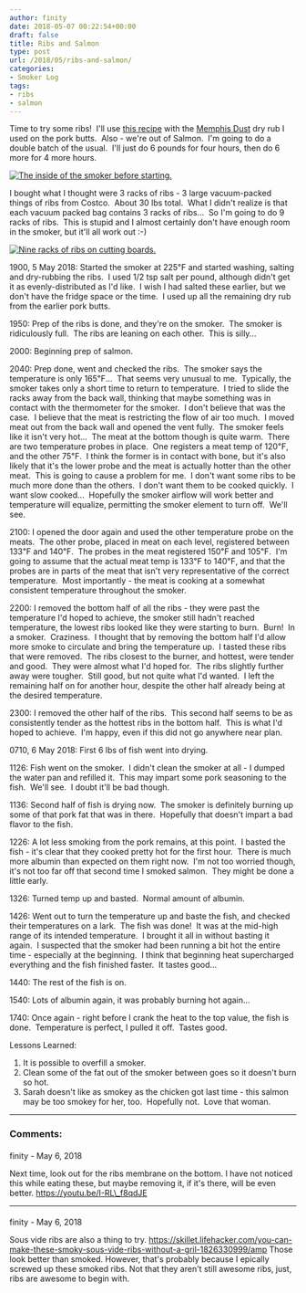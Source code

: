 ```yaml
---
author: finity
date: 2018-05-07 00:22:54+00:00
draft: false
title: Ribs and Salmon
type: post
url: /2018/05/ribs-and-salmon/
categories:
- Smoker Log
tags:
- ribs
- salmon
---
```


Time to try some ribs!  I'll use [this recipe](https://masterbuilt.com/recipes/pork-or-baby-back-ribs) with the [Memphis Dust](https://amazingribs.com/tested-recipes/spice-rubs-and-pastes/meatheads-memphis-dust-rub-recipe) dry rub I used on the pork butts.  Also - we're out of Salmon.  I'm going to do a double batch of the usual.  I'll just do 6 pounds for four hours, then do 6 more for 4 more hours.

[![The inside of the smoker before starting.](https://static.notmet.net/wp-content/uploads/2018/05/IMG_20180505_190255-225x300.jpg)
](https://static.notmet.net/wp-content/uploads/2018/05/IMG_20180505_190255-e1525627185151.jpg)

I bought what I thought were 3 racks of ribs - 3 large vacuum-packed things of ribs from Costco.  About 30 lbs total.  What I didn't realize is that each vacuum packed bag contains 3 racks of ribs...  So I'm going to do 9 racks of ribs.  This is stupid and I almost certainly don't have enough room in the smoker, but it'll all work out :-)

[![Nine racks of ribs on cutting boards.](https://static.notmet.net/wp-content/uploads/2018/05/received_10157063550895021-300x225.jpeg)
](https://static.notmet.net/wp-content/uploads/2018/05/received_10157063550895021-e1525627308646.jpeg)

1900, 5 May 2018: Started the smoker at 225℉ and started washing, salting and dry-rubbing the ribs.  I used 1/2 tsp salt per pound, although didn't get it as evenly-distributed as I'd like.  I wish I had salted these earlier, but we don't have the fridge space or the time.  I used up all the remaining dry rub from the earlier pork butts.

1950: Prep of the ribs is done, and they're on the smoker.  The smoker is ridiculously full.  The ribs are leaning on each other.  This is silly...

2000: Beginning prep of salmon.

2040: Prep done, went and checked the ribs.  The smoker says the temperature is only 165℉...  That seems very unusual to me.  Typically, the smoker takes only a short time to return to temperature.  I tried to slide the racks away from the back wall, thinking that maybe something was in contact with the thermometer for the smoker.  I don't believe that was the case.  I believe that the meat is restricting the flow of air too much.  I moved meat out from the back wall and opened the vent fully.  The smoker feels like it isn't very hot...  The meat at the bottom though is quite warm.  There are two temperature probes in place.  One registers a meat temp of 120℉, and the other 75℉.  I think the former is in contact with bone, but it's also likely that it's the lower probe and the meat is actually hotter than the other meat.  This is going to cause a problem for me.  I don't want some ribs to be much more done than the others.  I don't want them to be cooked quickly.  I want slow cooked...  Hopefully the smoker airflow will work better and temperature will equalize, permitting the smoker element to turn off.  We'll see.

2100: I opened the door again and used the other temperature probe on the meats.  The other probe, placed in meat on each level, registered between 133℉ and 140℉.  The probes in the meat registered 150℉ and 105℉.  I'm going to assume that the actual meat temp is 133℉ to 140℉, and that the probes are in parts of the meat that isn't very representative of the correct temperature.  Most importantly - the meat is cooking at a somewhat consistent temperature throughout the smoker.

2200: I removed the bottom half of all the ribs - they were past the temperature I'd hoped to achieve, the smoker still hadn't reached temperature, the lowest ribs looked like they were starting to burn.  Burn!  In a smoker.  Craziness.  I thought that by removing the bottom half I'd allow more smoke to circulate and bring the temperature up.  I tasted these ribs that were removed.  The ribs closest to the burner, and hottest, were tender and good.  They were almost what I'd hoped for.  The ribs slightly further away were tougher.  Still good, but not quite what I'd wanted.  I left the remaining half on for another hour, despite the other half already being at the desired temperature.

2300: I removed the other half of the ribs.  This second half seems to be as consistently tender as the hottest ribs in the bottom half.  This is what I'd hoped to achieve.  I'm happy, even if this did not go anywhere near plan.

0710, 6 May 2018: First 6 lbs of fish went into drying.

1126: Fish went on the smoker.  I didn't clean the smoker at all - I dumped the water pan and refilled it.  This may impart some pork seasoning to the fish.  We'll see.  I doubt it'll be bad though.

1136: Second half of fish is drying now.  The smoker is definitely burning up some of that pork fat that was in there.  Hopefully that doesn't impart a bad flavor to the fish.

1226: A lot less smoking from the pork remains, at this point.  I basted the fish - it's clear that they cooked pretty hot for the first hour.  There is much more albumin than expected on them right now.  I'm not too worried though, it's not too far off that second time I smoked salmon.  They might be done a little early.

1326: Turned temp up and basted.  Normal amount of albumin.

1426: Went out to turn the temperature up and baste the fish, and checked their temperatures on a lark.  The fish was done!  It was at the mid-high range of its intended temperature.  I brought it all in without basting it again.  I suspected that the smoker had been running a bit hot the entire time - especially at the beginning.  I think that beginning heat supercharged everything and the fish finished faster.  It tastes good...

1440: The rest of the fish is on.

1540: Lots of albumin again, it was probably burning hot again...

1740: Once again - right before I crank the heat to the top value, the fish is done.  Temperature is perfect, I pulled it off.  Tastes good.

Lessons Learned:



1. It is possible to overfill a smoker.
2. Clean some of the fat out of the smoker between goes so it doesn't burn so hot.
3. Sarah doesn't like as smokey as the chicken got last time - this salmon may be too smokey for her, too.  Hopefully not.  Love that woman.

---
### Comments:
####
finity - May 6, 2018

Next time, look out for the ribs membrane on the bottom. I have not noticed this while eating these, but maybe removing it, if it's there, will be even better. https://youtu.be/I-RL\_f8qdJE

---
####
finity - May 6, 2018

Sous vide ribs are also a thing to try. https://skillet.lifehacker.com/you-can-make-these-smoky-sous-vide-ribs-without-a-gril-1826330999/amp Those look better than smoked. However, that's probably because I epically screwed up these smoked ribs. Not that they aren't still awesome ribs, just, ribs are awesome to begin with.
